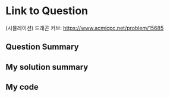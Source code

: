 # Link to Question
(시뮬레이션) 드래곤 커브: https://www.acmicpc.net/problem/15685
## Question Summary

## My solution summary

## My code

